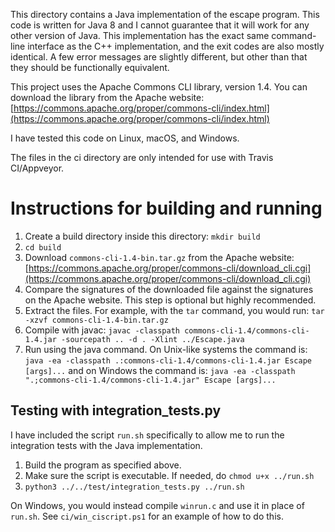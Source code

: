 This directory contains a Java implementation of the escape program. This code is written for Java 8 and I cannot guarantee that it will work for any other version of Java. This implementation has the exact same command-line interface as the C++ implementation, and the exit codes are also mostly identical. A few error messages are slightly different, but other than that they should be functionally equivalent.

This project uses the Apache Commons CLI library, version 1.4. You can download the library from the Apache website: [https://commons.apache.org/proper/commons-cli/index.html](https://commons.apache.org/proper/commons-cli/index.html)

I have tested this code on Linux, macOS, and Windows.

The files in the ci directory are only intended for use with Travis CI/Appveyor.

# Instructions for building and running
1. Create a build directory inside this directory: ```mkdir build```
2. ```cd build```
3. Download `commons-cli-1.4-bin.tar.gz` from the Apache website: [https://commons.apache.org/proper/commons-cli/download_cli.cgi](https://commons.apache.org/proper/commons-cli/download_cli.cgi)
4. Compare the signatures of the downloaded file against the signatures on the Apache website. This step is optional but highly recommended.
5. Extract the files. For example, with the `tar` command, you would run: ```tar -xzvf commons-cli-1.4-bin.tar.gz```
6. Compile with javac: ```javac -classpath commons-cli-1.4/commons-cli-1.4.jar -sourcepath .. -d . -Xlint ../Escape.java```
7. Run using the java command. On Unix-like systems the command is: ```java -ea -classpath .:commons-cli-1.4/commons-cli-1.4.jar Escape [args]...``` and on Windows the command is: ```java -ea -classpath ".;commons-cli-1.4/commons-cli-1.4.jar" Escape [args]...```

## Testing with integration_tests.py
I have included the script `run.sh` specifically to allow me to run the integration tests with the Java implementation.
1. Build the program as specified above.
2. Make sure the script is executable. If needed, do ```chmod u+x ../run.sh```
3. ```python3 ../../test/integration_tests.py ../run.sh```

On Windows, you would instead compile `winrun.c` and use it in place of `run.sh`. See `ci/win_ciscript.ps1` for an example of how to do this.
